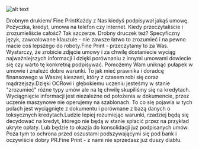 

![alt text](https://github.com/pared/BankItUp/blob/master/TheBinaryTrio-title.jpg?raw=true)

Drobnym drukiem/ Fine PrintKażdy z Nas kiedyś podpisywał jakąś umowę. 
Pożyczka, kredyt, umowa na telefon czy internet. Kiedy przeczytaliście i zrozumieliście całość? 
Tak szczerze. Drobny druczek też? Specyficzny język, zawoalowane klauzule - nie zawsze łatwo to 
zrozumieć i na pewno macie coś lepszego do roboty.Fine Print - przeczytamy to za Was.
Wystarczy, że zrobicie zdjęcie umowy i za chwilę dostaniecie wyciąg najważniejszych 
informacji i dzięki porównaniu z innymi umowami dowiecie się czy warto tę konkretną podpisywać. 
Pomożemy Wam uniknąć pułapek w umowie i znaleźć dobre warunki. To jak mieć prawnika i doradcę 
finansowego w Waszej kieszeni, który z czasem robi się coraz mądrzejszy.Dzięki OCRowi i głębokiemu
uczeniu jesteśmy w stanie "zrozumieć" różne typy umów ale na tę chwilę skupiliśmy się na kredytach. 
Wyciągnięcie informacji jest niezależne od położenia w dokumencie, przez uczenie maszynowe nie operujemy na szablonach.
To co się pojawia w tych polach jest wyciągnięte z dokumentu i porównane z bazą 
danych o toksycznych kredytach.Ludzie lepiej rozumiejąc warunki, rzadziej będą się decydować na 
kredyt, którego nie będą w stanie spłacić przez na przykład ukryte opłaty. 
Lub będzie to okazja do konsolidacji już podpisanych umów. Poza tym to ochrona przed oszustami
podszywającymi się pod bank i oczywiście dobry PR.Fine Print - z nami nie sprzedasz już duszy diabłu.
